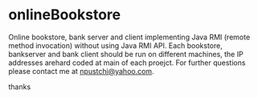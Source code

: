 # onlineBookstore
Online bookstore, bank server and client implementing Java RMI (remote method invocation) without using Java RMI API.
Each bookstore, bankserver and bank client should be run on different machines, the IP addresses arehard coded at main of each proejct.
For further questions please contact me at npustchi@yahoo.com.

thanks
